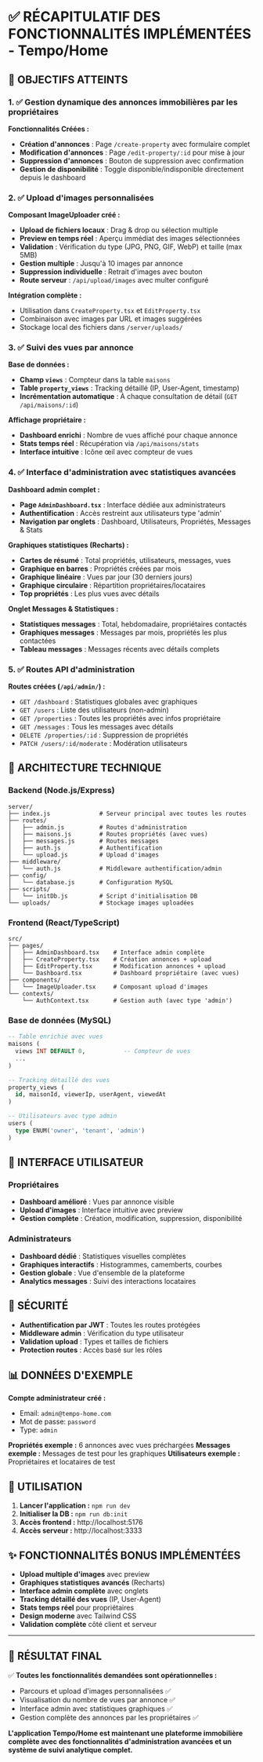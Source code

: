 # ✅ RÉCAPITULATIF DES FONCTIONNALITÉS IMPLÉMENTÉES - Tempo/Home

## 🎯 OBJECTIFS ATTEINTS

### 1. ✅ Gestion dynamique des annonces immobilières par les propriétaires

**Fonctionnalités Créées :**
- **Création d'annonces** : Page `/create-property` avec formulaire complet
- **Modification d'annonces** : Page `/edit-property/:id` pour mise à jour
- **Suppression d'annonces** : Bouton de suppression avec confirmation
- **Gestion de disponibilité** : Toggle disponible/indisponible directement depuis le dashboard

### 2. ✅ Upload d'images personnalisées

**Composant ImageUploader créé :**
- **Upload de fichiers locaux** : Drag & drop ou sélection multiple
- **Preview en temps réel** : Aperçu immédiat des images sélectionnées
- **Validation** : Vérification du type (JPG, PNG, GIF, WebP) et taille (max 5MB)
- **Gestion multiple** : Jusqu'à 10 images par annonce
- **Suppression individuelle** : Retrait d'images avec bouton
- **Route serveur** : `/api/upload/images` avec multer configuré

**Intégration complète :**
- Utilisation dans `CreateProperty.tsx` et `EditProperty.tsx`
- Combinaison avec images par URL et images suggérées
- Stockage local des fichiers dans `/server/uploads/`

### 3. ✅ Suivi des vues par annonce

**Base de données :**
- **Champ `views`** : Compteur dans la table `maisons`
- **Table `property_views`** : Tracking détaillé (IP, User-Agent, timestamp)
- **Incrémentation automatique** : À chaque consultation de détail (`GET /api/maisons/:id`)

**Affichage propriétaire :**
- **Dashboard enrichi** : Nombre de vues affiché pour chaque annonce
- **Stats temps réel** : Récupération via `/api/maisons/stats`
- **Interface intuitive** : Icône œil avec compteur de vues

### 4. ✅ Interface d'administration avec statistiques avancées

**Dashboard admin complet :**
- **Page `AdminDashboard.tsx`** : Interface dédiée aux administrateurs
- **Authentification** : Accès restreint aux utilisateurs type 'admin'
- **Navigation par onglets** : Dashboard, Utilisateurs, Propriétés, Messages & Stats

**Graphiques statistiques (Recharts) :**
- **Cartes de résumé** : Total propriétés, utilisateurs, messages, vues
- **Graphique en barres** : Propriétés créées par mois
- **Graphique linéaire** : Vues par jour (30 derniers jours)
- **Graphique circulaire** : Répartition propriétaires/locataires
- **Top propriétés** : Les plus vues avec détails

**Onglet Messages & Statistiques :**
- **Statistiques messages** : Total, hebdomadaire, propriétaires contactés
- **Graphiques messages** : Messages par mois, propriétés les plus contactées
- **Tableau messages** : Messages récents avec détails complets

### 5. ✅ Routes API d'administration

**Routes créées (`/api/admin/`) :**
- `GET /dashboard` : Statistiques globales avec graphiques
- `GET /users` : Liste des utilisateurs (non-admin)
- `GET /properties` : Toutes les propriétés avec infos propriétaire
- `GET /messages` : Tous les messages avec détails
- `DELETE /properties/:id` : Suppression de propriétés
- `PATCH /users/:id/moderate` : Modération utilisateurs

## 🔧 ARCHITECTURE TECHNIQUE

### Backend (Node.js/Express)
```
server/
├── index.js              # Serveur principal avec toutes les routes
├── routes/
│   ├── admin.js          # Routes d'administration
│   ├── maisons.js        # Routes propriétés (avec vues)
│   ├── messages.js       # Routes messages
│   ├── auth.js           # Authentification
│   └── upload.js         # Upload d'images
├── middleware/
│   └── auth.js           # Middleware authentification/admin
├── config/
│   └── database.js       # Configuration MySQL
├── scripts/
│   └── initDb.js         # Script d'initialisation DB
└── uploads/              # Stockage images uploadées
```

### Frontend (React/TypeScript)
```
src/
├── pages/
│   ├── AdminDashboard.tsx    # Interface admin complète
│   ├── CreateProperty.tsx    # Création annonces + upload
│   ├── EditProperty.tsx      # Modification annonces + upload
│   └── Dashboard.tsx         # Dashboard propriétaire (avec vues)
├── components/
│   └── ImageUploader.tsx     # Composant upload d'images
└── contexts/
    └── AuthContext.tsx       # Gestion auth (avec type 'admin')
```

### Base de données (MySQL)
```sql
-- Table enrichie avec vues
maisons (
  views INT DEFAULT 0,           -- Compteur de vues
  ...
)

-- Tracking détaillé des vues
property_views (
  id, maisonId, viewerIp, userAgent, viewedAt
)

-- Utilisateurs avec type admin
users (
  type ENUM('owner', 'tenant', 'admin')
)
```

## 🎨 INTERFACE UTILISATEUR

### Propriétaires
- **Dashboard amélioré** : Vues par annonce visible
- **Upload d'images** : Interface intuitive avec preview
- **Gestion complète** : Création, modification, suppression, disponibilité

### Administrateurs
- **Dashboard dédié** : Statistiques visuelles complètes
- **Graphiques interactifs** : Histogrammes, camemberts, courbes
- **Gestion globale** : Vue d'ensemble de la plateforme
- **Analytics messages** : Suivi des interactions locataires

## 🔐 SÉCURITÉ

- **Authentification par JWT** : Toutes les routes protégées
- **Middleware admin** : Vérification du type utilisateur
- **Validation upload** : Types et tailles de fichiers
- **Protection routes** : Accès basé sur les rôles

## 📊 DONNÉES D'EXEMPLE

**Compte administrateur créé :**
- Email: `admin@tempo-home.com`
- Mot de passe: `password`
- Type: `admin`

**Propriétés exemple :** 6 annonces avec vues préchargées
**Messages exemple :** Messages de test pour les graphiques
**Utilisateurs exemple :** Propriétaires et locataires de test

## 🚀 UTILISATION

1. **Lancer l'application :** `npm run dev`
2. **Initialiser la DB :** `npm run db:init`
3. **Accès frontend :** http://localhost:5176
4. **Accès serveur :** http://localhost:3333

## ✨ FONCTIONNALITÉS BONUS IMPLÉMENTÉES

- **Upload multiple d'images** avec preview
- **Graphiques statistiques avancés** (Recharts)
- **Interface admin complète** avec onglets
- **Tracking détaillé des vues** (IP, User-Agent)
- **Stats temps réel** pour propriétaires
- **Design moderne** avec Tailwind CSS
- **Validation complète** côté client et serveur

---

## 🎉 RÉSULTAT FINAL

✅ **Toutes les fonctionnalités demandées sont opérationnelles :**
- Parcours et upload d'images personnalisées ✅
- Visualisation du nombre de vues par annonce ✅  
- Interface admin avec statistiques graphiques ✅
- Gestion complète des annonces par les propriétaires ✅

**L'application Tempo/Home est maintenant une plateforme immobilière complète avec des fonctionnalités d'administration avancées et un système de suivi analytique complet.**
